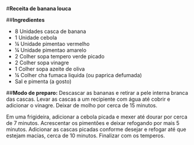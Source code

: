 #**Receita de banana louca**

##**Ingredientes**
 - 8 Unidades casca de banana 
 - 1 Unidade cebola 
 - ¼ Unidade pimentao 
 vermelho 
 - ¼ Unidade pimentao amarelo 
 - 2 Colher sopa tempero verde picado 
 - 2 Colher sopa vinagre 
 - 1 Colher sopa azeite de oliva 
 - ¼ Colher cha fumaca liquida (ou paprica defumada) 
 - Sal e pimenta (a gosto)

##**Modo de preparo:**
Descascar as bananas e retirar a pele interna branca das cascas. Levar as 
cascas a um recipiente com água até cobrir e adicionar o vinagre. Deixar de 
molho por cerca de 15 minutos.

Em uma frigideira, adicionar a cebola picada e mexer até dourar por cerca 
de 7 minutos. Acrescentar os pimentões e deixar refogando por mais 5 
minutos. Adicionar as cascas picadas conforme desejar e refogar até que 
estejam macias, cerca de 10 minutos. Finalizar com os temperos.
